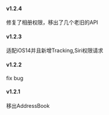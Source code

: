 #### v1.2.4
修复了相册权限，移出了几个老旧的API

#### v1.2.3
适配iOS14并且新增Tracking,Siri权限请求

#### v1.2.2
fix bug

#### v1.2.1
移出AddressBook